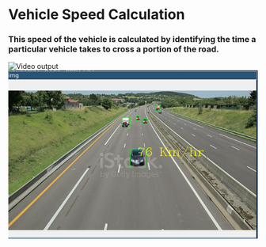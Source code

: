 # Vehicle Speed Calculation

### This speed of the vehicle is calculated by identifying the time a particular vehicle takes to cross a  portion of the road.
![Video output](./output/output.GIF)
![Still Image](./output/output.png)
